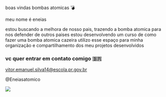 boas vindas bombas atomicas 💣

meu nome é eneias

estou buscando a melhora de nosso pais, trazendo a bomba atomica para nos defender de outros paises 
estou desenvolvendo um curso de como fazer uma bomba atomica cazeira
utilizo esse espaço para minha organização e compartilhamento dos meu projetos desenvolvidos

### vc quer entrar em contato comigo 🇧🇷

vitor.emanuel.silva14@escola.pr.gov.br

@Eneiasatomico

![](https://media.tenor.com/Zgn8cKeYUdwAAAAi/nuke.gif)
